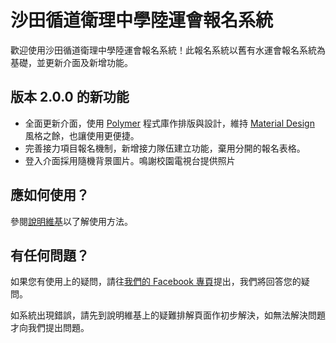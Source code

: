 # 沙田循道衛理中學陸運會報名系統

歡迎使用沙田循道衛理中學陸運會報名系統！此報名系統以舊有水運會報名系統為基礎，並更新介面及新增功能。

## 版本 2.0.0 的新功能

* 全面更新介面，使用 [Polymer](https://www.polymer-project.org/1.0/) 程式庫作排版與設計，維持 [Material Design](https://material.google.com/) 風格之餘，也讓使用更便捷。
* 完善接力項目報名機制，新增接力隊伍建立功能，棄用分開的報名表格。
* 登入介面採用隨機背景圖片。鳴謝校園電視台提供照片

## 應如何使用？

參閱[說明維基](https://github.com/lee011/sports-day-enroll-system/wiki)以了解使用方法。

## 有任何問題？

如果您有使用上的疑問，請往[我們的 Facebook 專頁](https://www.facebook.com/STMCSportsEventSystems/)提出，我們將回答您的疑問。

如系統出現錯誤，請先到說明維基上的疑難排解頁面作初步解決，如無法解決問題才向我們提出問題。
